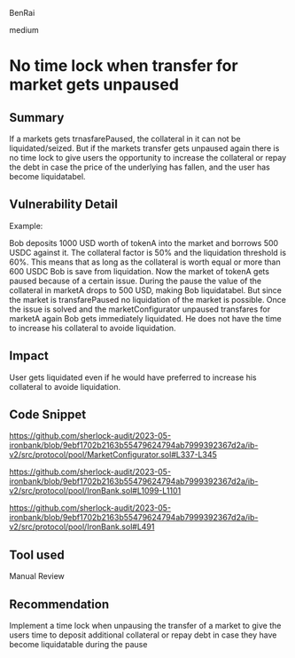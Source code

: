 BenRai

medium

# No time lock when transfer for market gets unpaused

## Summary

If a markets gets trnasfarePaused, the collateral in it can not be liquidated/seized. But if the markets transfer gets unpaused again there is no time lock to give users the opportunity to increase the collateral or repay the debt in case the price of the underlying has fallen, and the user has become liquidatabel.

## Vulnerability Detail
Example:

Bob deposits 1000 USD worth of tokenA into the market and borrows 500 USDC against it. The collateral factor is 50% and the liquidation threshold is 60%. This means that as long as the collateral is worth equal or more than 600 USDC Bob is save from liquidation. Now the market of tokenA gets paused because of a certain issue. During the pause the value of the collateral in marketA drops to 500 USD, making Bob liquidatabel. But since the market is transfarePaused no liquidation of the market is possible. Once the issue is solved and the marketConfigurator unpaused transfares for marketA again Bob gets immediately liquidated. He does not have the time to increase his collateral to avoide liquidation. 

## Impact

User gets liquidated even if he would have preferred to increase his collateral to avoide liquidation. 

## Code Snippet

https://github.com/sherlock-audit/2023-05-ironbank/blob/9ebf1702b2163b55479624794ab7999392367d2a/ib-v2/src/protocol/pool/MarketConfigurator.sol#L337-L345

https://github.com/sherlock-audit/2023-05-ironbank/blob/9ebf1702b2163b55479624794ab7999392367d2a/ib-v2/src/protocol/pool/IronBank.sol#L1099-L1101

https://github.com/sherlock-audit/2023-05-ironbank/blob/9ebf1702b2163b55479624794ab7999392367d2a/ib-v2/src/protocol/pool/IronBank.sol#L491


## Tool used

Manual Review

## Recommendation

Implement a time lock when unpausing the transfer of a market to give the users time to deposit additional collateral or repay debt in case they have become liquidatable during the pause
